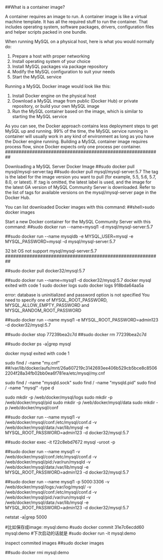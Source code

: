 ##What is a container image?

A container requires an image to run. A container image is like a virtual machine template. It has all the required stuff to run the container. That includes operating system, software packages, drivers, configuration files and helper scripts packed in one bundle.

When running MySQL on a physical host, here is what you would normally do:
1.  Prepare a host with proper networking
2.  Install operating system of your choice
3.  Install MySQL packages via package repository
4.  Modify the MySQL configuration to suit your needs
5.  Start the MySQL service

Running a MySQL Docker image would look like this:
1.  Install Docker engine on the physical host
2.  Download a MySQL image from public (Docker Hub) or private repository, or build your own MySQL image
3.  Run the MySQL container based on the image, which is similar to starting the MySQL service

As you can see, the Docker approach contains less deployment steps to get MySQL up and running. 99% of the time, the MySQL service running in container will usually work in any kind of environment as long as you have the Docker engine running. Building a MySQL container image requires process flow, since Docker expects only one process per container.
##########################################################

Downloading a MySQL Server Docker Image
##sudo docker pull mysql/mysql-server:tag
##sudo docker pull mysql/mysql-server:5.7
The tag is the label for the image version you want to pull (for example, 5.5, 5.6, 5.7, 8.0, or latest). If :tag is omitted, the latest label is used, and the image for the latest GA version of MySQL Community Server is downloaded. Refer to the list of tags for available versions on the mysql/mysql-server page in the Docker Hub. 


You can list downloaded Docker images with this command: 
##shell>sudo docker images

Start a new Docker container for the MySQL Community Server with this command:
##sudo docker run --name=mysql1 -d mysql/mysql-server:5.7

##sudo docker run --name mysqldb -e MYSQL_USER=mysql -e MYSQL_PASSWORD=mysql -d mysql/mysql-server:5.7

32 bit OS not support mysql/mysql-server:5.7
##########################################################

##sudo docker pull docker32/mysql:5.7

##sudo docker run --name=mysql1 -d docker32/mysql:5.7
docker mysql exited with code 1
sudo docker logs <CONTAINER ID>
sudo docker logs 918bda64aa5a

error: database is uninitialized and password option is not specified 
  You need to specify one of MYSQL_ROOT_PASSWORD, MYSQL_ALLOW_EMPTY_PASSWORD and MYSQL_RANDOM_ROOT_PASSWORD

##sudo docker run --name mysql1 -e MYSQL_ROOT_PASSWORD=admin123 -d docker32/mysql:5.7

<CONTAINER ID>
##sudo docker stop 77239bea2c7d
##sudo docker rm 77239bea2c7d


##sudo docker ps -a|grep mysql

docker mysql exited with code 1

sudo find / -name "my.cnf"
##/var/lib/docker/aufs/mnt/26a607219c3142693ee406b529cb5bce8c85062204f28a34fb02bb0ea6f781ea/etc/mysql/my.cnf

sudo find / -name "mysqld.sock"
sudo find / -name "mysqld.pid"
sudo find / -name "mysql" -type d


sudo mkdir -p /web/docker/mysql/logs
sudo mkdir -p /web/docker/mysql/pid
sudo mkdir -p /web/docker/mysql/data
sudo mkdir -p /web/docker/mysql/conf

##sudo docker run --name mysql1 -v /web/docker/mysql/conf:/etc/mysql/conf.d -v /web/docker/mysql/data:/var/lib/mysql -e MYSQL_ROOT_PASSWORD=admin123  -d docker32/mysql:5.7

##sudo docker exec -it f22c8ebd7672 mysql -uroot -p

##sudo docker run --name mysql1 -v /web/docker/mysql/conf:/etc/mysql/conf.d -v /web/docker/mysql/pid:/var/run/mysqld -v /web/docker/mysql/data:/var/lib/mysql -e MYSQL_ROOT_PASSWORD=admin123  -d docker32/mysql:5.7

##sudo docker run --name mysql1 -p 5000:3306 -v /web/docker/mysql/logs:/var/log/mysql/  -v /web/docker/mysql/conf:/etc/mysql/conf.d -v /web/docker/mysql/pid:/var/run/mysqld -v /web/docker/mysql/data:/var/lib/mysql -e MYSQL_ROOT_PASSWORD=admin123  -d docker32/mysql:5.7

netstat -a|grep 5000

#比如保存成image: mysql:demo
#sudo docker commit 31e7c6ecdd60 mysql:demo
#下次启动的话就是
#sudo docker run -it mysql:demo

inspect commited images
##sudo docker images

##sudo docker rmi mysql:demo


